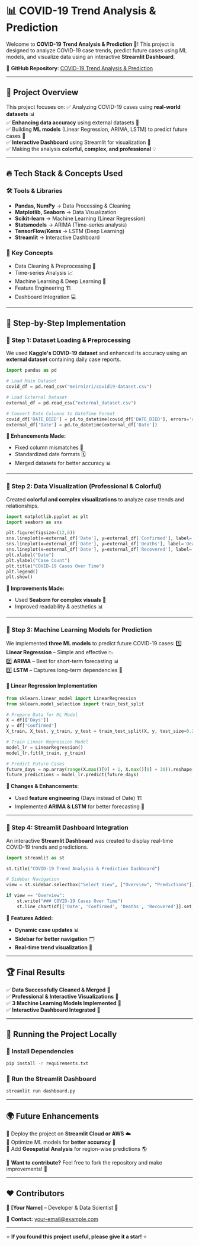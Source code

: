 # 📊 COVID-19 Trend Analysis & Prediction

Welcome to **COVID-19 Trend Analysis & Prediction** 🚀! This project is designed to analyze COVID-19 case trends, predict future cases using ML models, and visualize data using an interactive **Streamlit Dashboard**.

🔗 **GitHub Repository**: [COVID-19 Trend Analysis & Prediction](https://github.com/debanganghosh08/COVID_19_Trend_Analysis_-_Prediction.git)

---

## 📌 Project Overview

This project focuses on:
✅ Analyzing COVID-19 cases using **real-world datasets** 📊  
✅ **Enhancing data accuracy** using external datasets 🔄  
✅ Building **ML models** (Linear Regression, ARIMA, LSTM) to predict future cases 🧠  
✅ **Interactive Dashboard** using Streamlit for visualization 🎨  
✅ Making the analysis **colorful, complex, and professional** 💡  

---

## 🔥 Tech Stack & Concepts Used

### 🛠️ Tools & Libraries
- **Pandas, NumPy** → Data Processing & Cleaning
- **Matplotlib, Seaborn** → Data Visualization
- **Scikit-learn** → Machine Learning (Linear Regression)
- **Statsmodels** → ARIMA (Time-series analysis)
- **TensorFlow/Keras** → LSTM (Deep Learning)
- **Streamlit** → Interactive Dashboard

### 📖 Key Concepts
- Data Cleaning & Preprocessing 🧹
- Time-series Analysis 📈
- Machine Learning & Deep Learning 🤖
- Feature Engineering 🏗️
- Dashboard Integration 💻

---

## 🚀 Step-by-Step Implementation

### 🔹 Step 1: Dataset Loading & Preprocessing

We used **Kaggle's COVID-19 dataset** and enhanced its accuracy using an **external dataset** containing daily case reports.

```python
import pandas as pd

# Load Main Dataset
covid_df = pd.read_csv("meirnizri/covid19-dataset.csv")

# Load External Dataset
external_df = pd.read_csv("external_dataset.csv")

# Convert Date Columns to DateTime Format
covid_df['DATE_DIED'] = pd.to_datetime(covid_df['DATE_DIED'], errors='coerce')
external_df['Date'] = pd.to_datetime(external_df['Date'])
```

**🔹 Enhancements Made:**
- Fixed column mismatches 🔄
- Standardized date formats 🗓️
- Merged datasets for better accuracy 📊

---

### 🔹 Step 2: Data Visualization (Professional & Colorful)

Created **colorful and complex visualizations** to analyze case trends and relationships.

```python
import matplotlib.pyplot as plt
import seaborn as sns

plt.figure(figsize=(12,6))
sns.lineplot(x=external_df['Date'], y=external_df['Confirmed'], label='Confirmed Cases', color='blue')
sns.lineplot(x=external_df['Date'], y=external_df['Deaths'], label='Deaths', color='red')
sns.lineplot(x=external_df['Date'], y=external_df['Recovered'], label='Recovered', color='green')
plt.xlabel("Date")
plt.ylabel("Case Count")
plt.title("COVID-19 Cases Over Time")
plt.legend()
plt.show()
```

**🔹 Improvements Made:**
- Used **Seaborn for complex visuals** 🌈
- Improved readability & aesthetics 📊

---

### 🔹 Step 3: Machine Learning Models for Prediction

We implemented **three ML models** to predict future COVID-19 cases:
1️⃣ **Linear Regression** – Simple and effective 📉  
2️⃣ **ARIMA** – Best for short-term forecasting 📊  
3️⃣ **LSTM** – Captures long-term dependencies 🧠  

#### 📌 Linear Regression Implementation
```python
from sklearn.linear_model import LinearRegression
from sklearn.model_selection import train_test_split

# Prepare Data for ML Model
X = df[['Days']]
y = df['Confirmed']
X_train, X_test, y_train, y_test = train_test_split(X, y, test_size=0.2, random_state=42)

# Train Linear Regression Model
model_lr = LinearRegression()
model_lr.fit(X_train, y_train)

# Predict Future Cases
future_days = np.array(range(X.max()[0] + 1, X.max()[0] + 30)).reshape(-1, 1)
future_predictions = model_lr.predict(future_days)
```

**🔹 Changes & Enhancements:**
- Used **feature engineering** (Days instead of Date) 🏗️
- Implemented **ARIMA & LSTM** for better forecasting 🧠

---

### 🔹 Step 4: Streamlit Dashboard Integration

An interactive **Streamlit Dashboard** was created to display real-time COVID-19 trends and predictions.

```python
import streamlit as st

st.title("COVID-19 Trend Analysis & Prediction Dashboard")

# Sidebar Navigation
view = st.sidebar.selectbox("Select View", ["Overview", "Predictions"])

if view == "Overview":
    st.write("### COVID-19 Cases Over Time")
    st.line_chart(df[['Date', 'Confirmed', 'Deaths', 'Recovered']].set_index('Date'))
```

🔹 **Features Added:**
- **Dynamic case updates** 📊
- **Sidebar for better navigation** 🗂️
- **Real-time trend visualization** 🎨

---

## 🏆 Final Results
✅ **Data Successfully Cleaned & Merged** 🧹  
✅ **Professional & Interactive Visualizations** 🎨  
✅ **3 Machine Learning Models Implemented** 🤖  
✅ **Interactive Dashboard Integrated** 🚀  

---

## 🚀 Running the Project Locally

### 🔹 Install Dependencies
```sh
pip install -r requirements.txt
```

### 🔹 Run the Streamlit Dashboard
```sh
streamlit run dashboard.py
```

---

## 🌍 Future Enhancements
🔹 Deploy the project on **Streamlit Cloud or AWS** ☁️  
🔹 Optimize ML models for **better accuracy** 🎯  
🔹 Add **Geospatial Analysis** for region-wise predictions 🌎  

📌 **Want to contribute?** Feel free to fork the repository and make improvements! 🚀

---

## ❤️ Contributors
👤 **[Your Name]** – Developer & Data Scientist 🚀

📩 **Contact:** your-email@example.com

---

⭐ **If you found this project useful, please give it a star!** ⭐

